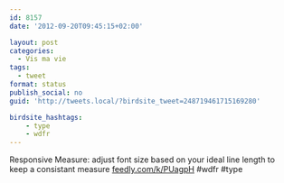 ```yaml
---
id: 8157
date: '2012-09-20T09:45:15+02:00'

layout: post
categories:
  - Vis ma vie
tags:
  - tweet
format: status
publish_social: no
guid: 'http://tweets.local/?birdsite_tweet=248719461715169280'

birdsite_hashtags:
    - type
    - wdfr
---
```


Responsive Measure: adjust font size based on your ideal line length to keep a consistant measure [feedly.com/k/PUagpH](http://feedly.com/k/PUagpH) #wdfr #type